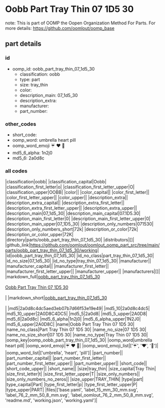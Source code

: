 # Oobb Part Tray Thin 07 1D5 30  

note: This is part of OOMP the Oopen Organization Method For Parts. For more details: https://github.com/oomlout/oomp_base

##  part details





### id
* oomp_id: oobb_part_tray_thin_07_1d5_30
  * classification: oobb
  * type: part
  * size: tray_thin
  * color: 
  * description_main: 07_1d5_30
  * description_extra: 
  * manufacturer: 
  * part_number: 

### other_codes
* short_code: 
* oomp_word: umbrella heart pill
* oomp_word_emoji :umbrella: :heart: :pill:
* md5_6_alpha: 1n2j0
* md5_6: 2a0d8c

### all codes 
|classification|oobb|
|classification_capital|Oobb|
|classification_first_letter|o|
|classification_first_letter_upper|O|
|classification_upper|OOBB|
|color||
|color_capital||
|color_first_letter||
|color_first_letter_upper||
|color_upper||
|description_extra||
|description_extra_capital||
|description_extra_first_letter||
|description_extra_first_letter_upper||
|description_extra_upper||
|description_main|07_1d5_30|
|description_main_capital|07.1D5.30|
|description_main_first_letter|0|
|description_main_first_letter_upper|0|
|description_main_upper|07_1D5_30|
|description_only_numbers|071530|
|description_only_numbers_short|72k|
|description_or_color|72k|
|description_or_color_upper|72K|
|directory|parts/oobb_part_tray_thin_07_1d5_30|
|distributors|[]|
|github_link|https://github.com/oomlout/oomlout_oomp_part_src/tree/main/parts/oobb_part_tray_thin_07_1d5_30/working|
|id|oobb_part_tray_thin_07_1d5_30|
|id_no_class|part_tray_thin_07_1d5_30|
|id_no_size|07_1d5_30|
|id_no_type|tray_thin_07_1d5_30|
|manufacturer||
|manufacturer_capital||
|manufacturer_first_letter||
|manufacturer_first_letter_upper||
|manufacturer_upper||
|manufacturers|[]|
|markdown_full|[oobb_part_tray_thin_07_1d5_30](https://github.com/oomlout/oomlout_oomp_part_src/tree/main/parts/oobb_part_tray_thin_07_1d5_30/working)<br>[](https://github.com/oomlout/oomlout_oomp_part_src/tree/main/parts/oobb_part_tray_thin_07_1d5_30/working)<br>[Oobb Part Tray Thin 07 1D5 30](https://github.com/oomlout/oomlout_oomp_part_src/tree/main/parts/oobb_part_tray_thin_07_1d5_30/working)<br><br>|
|markdown_short|[oobb_part_tray_thin_07_1d5_30](https://github.com/oomlout/oomlout_oomp_part_src/tree/main/parts/oobb_part_tray_thin_07_1d5_30/working)<br><br>|
|md5|2a0d8c4dc5aed3eb07b7d66f53e19e49|
|md5_10|2a0d8c4dc5|
|md5_10_upper|2A0D8C4DC5|
|md5_5|2a0d8|
|md5_5_upper|2A0D8|
|md5_6|2a0d8c|
|md5_6_alpha|1n2j0|
|md5_6_alpha_upper|1N2J0|
|md5_6_upper|2A0D8C|
|name|Oobb Part Tray Thin 07 1D5 30|
|name_no_class|Part Tray Thin 07 1D5 30|
|name_no_size|07 1D5 30|
|name_no_size_short|07 1D5 30|
|name_no_type|Tray Thin 07 1D5 30|
|oomp_key|oomp_oobb_part_tray_thin_07_1d5_30|
|oomp_word|umbrella heart pill|
|oomp_word_emoji|:umbrella: :heart: :pill:|
|oomp_word_emoji_list|[':umbrella:', ':heart:', ':pill:']|
|oomp_word_list|['umbrella', 'heart', 'pill']|
|part_number||
|part_number_capital||
|part_number_first_letter||
|part_number_first_letter_upper||
|part_number_upper||
|short_code||
|short_code_upper||
|short_name||
|size|tray_thin|
|size_capital|Tray Thin|
|size_first_letter|t|
|size_first_letter_upper|T|
|size_only_numbers||
|size_only_numbers_no_zeros||
|size_upper|TRAY_THIN|
|type|part|
|type_capital|Part|
|type_first_letter|p|
|type_first_letter_upper|P|
|type_upper|PART|
|files|['base.yaml', 'label_15_mm_30_mm.svg', 'label_76_2_mm_50_8_mm.svg', 'label_oomlout_76_2_mm_50_8_mm.svg', 'readme.md', 'working.json', 'working.yaml']|
